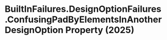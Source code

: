 # BuiltInFailures.DesignOptionFailures.ConfusingPadByElementsInAnotherDesignOption Property (2025)

﻿